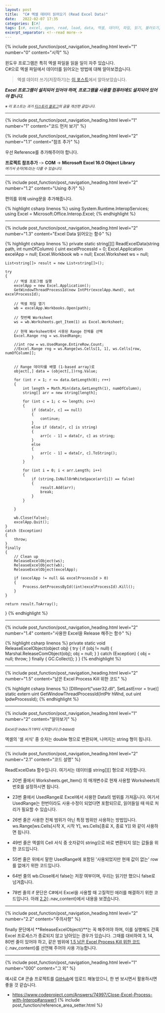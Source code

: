 ```yaml
---
layout: post
title:  "C# 엑셀 데이터 읽어오기 (Read Excel Data)"
date:   2022-02-07 17:35
categories: [C#]
tags: [c#, excel, open, read, load, data, 엑셀, 데이터, 파일, 읽기, 불러오기, 읽어오기, 로드, 열기]
excerpt_separator: <!--read more-->
---
```



<!-- header for toc -->
{% include post_function/post_navigation_heading.html level="1" number="0" content="시작" %}

<!--start excerpt-->
윈도우 프로그램은 특히 엑셀 파일을 읽을 일이 자주 있습니다.  
C#으로 엑셀 파일에서 데이터를 읽어오는 방법에 대해 알아보겠습니다.
<!--read more-->
> 엑셀 데이터 쓰기(저장하기)는 [이 포스트][CSharp-write-excel-data]에서 알아보았습니다.

***Excel 프로그램이 설치되어 있어야 하며, 프로그램을 사용할 컴퓨터에도 설치되어 있어야 합니다.***


<sub>*※ 이 포스트는 과거 [티스토리 블로그][Origin-Tistory-Post]의 글을 개선한 글입니다.*</sub>


----


<!-- include for toc -->
{% include post_function/post_navigation_heading.html level="1" number="1" content="코드 먼저 보기" %}


<!-- include for toc -->
{% include post_function/post_navigation_heading.html level="2" number="1.1" content="참조 추가" %}

우선 Reference를 추가해주어야 합니다.

**프로젝트 참조추가** -> **COM** -> **Microsoft Excel 16.0 Object Library**  
<sub>*여기서 숫자(16.0)는 다를 수 있습니다.*</sub>


----


<!-- include for toc -->
{% include post_function/post_navigation_heading.html level="2" number="1.2" content="Using 추가" %}

편의를 위해 using문을 추가해줍니다.

{% highlight csharp linenos %}
using System.Runtime.InteropServices;
using Excel = Microsoft.Office.Interop.Excel;
{% endhighlight %}


----


<!-- include for toc -->
{% include post_function/post_navigation_heading.html level="2" number="1.3" content="Excel Data 읽어오는 함수" %}

<!-- #region code -->
{% highlight csharp linenos %}
private static string[][] ReadExcelData(string path, int numOfColumn)
{
    uint excelProcessId = 0;
    Excel.Application excelApp = null;
    Excel.Workbook wb = null;
    Excel.Worksheet ws = null;

    List<string[]> result = new List<string[]>();

    try
    {
        // 엑셀 프로그램 실행
        excelApp = new Excel.Application();
        GetWindowThreadProcessId(new IntPtr(excelApp.Hwnd), out excelProcessId);

        // 엑셀 파일 열기
        wb = excelApp.Workbooks.Open(path);

        // 첫번째 Worksheet
        ws = wb.Worksheets.get_Item(1) as Excel.Worksheet;

        // 현재 Worksheet에서 사용된 Range 전체를 선택
        Excel.Range rng = ws.UsedRange;

        //int row = ws.UsedRange.EntireRow.Count;
        //Excel.Range rng = ws.Range[ws.Cells[1, 1], ws.Cells[row, numOfColumn]];


        // Range 데이타를 배열 (1-based array)로
        object[,] data = (object[,])rng.Value;

        for (int r = 1; r <= data.GetLength(0); r++)
        {
            int length = Math.Min(data.GetLength(1), numOfColumn);
            string[] arr = new string[length];

            for (int c = 1; c <= length; c++)
            {
                if (data[r, c] == null)
                {
                    continue;
                }
                else if (data[r, c] is string)
                {
                    arr[c - 1] = data[r, c] as string;
                }
                else
                {
                    arr[c - 1] = data[r, c].ToString();
                }
            }

            for (int i = 0; i < arr.Length; i++)
            {
                if (string.IsNullOrWhiteSpace(arr[i]) == false)
                {
                    result.Add(arr);
                    break;
                }
            }

        }

        wb.Close(false);
        excelApp.Quit();
    }
    catch (Exception)
    {
        throw;
    }
    finally
    {
        // Clean up
        ReleaseExcelObject(ws);
        ReleaseExcelObject(wb);
        ReleaseExcelObject(excelApp);

        if (excelApp != null && excelProcessId > 0)
        {
            Process.GetProcessById((int)excelProcessId).Kill();
        }
    }

    return result.ToArray();
}
{% endhighlight %}
<!-- #endregion code -->


----


<!-- include for toc -->
{% include post_function/post_navigation_heading.html level="2" number="1.4" content="사용한 Excel을 Release 해주는 함수" %}

{% highlight csharp linenos %}
private static void ReleaseExcelObject(object obj)
{
    try
    {
        if (obj != null)
        {
            Marshal.ReleaseComObject(obj);
            obj = null;
        }
    }
    catch (Exception)
    {
        obj = null;
        throw;
    }
    finally
    {
        GC.Collect();
    }
}
{% endhighlight %}


----


<!-- include for toc -->
{% include post_function/post_navigation_heading.html level="2" number="1.5" content="남은 Excel Process Kill 위한 코드" %}

{% highlight csharp linenos %}
[DllImport("user32.dll", SetLastError = true)]
static extern uint GetWindowThreadProcessId(IntPtr hWnd, out uint lpdwProcessId);
{% endhighlight %}


----


<!-- include for toc -->
{% include post_function/post_navigation_heading.html level="1" number="2" content="알아보기" %}

*<sub>Excel은 index가 1부터 시작합니다.(1-based)</sub>*

엑셀의 '셀 서식' 중 숫자는 double 형으로 변환되며, 나머지는 string 형이 됩니다.


----


<!-- include for toc -->
{% include post_function/post_navigation_heading.html level="2" number="2.1" content="코드 설명" %}

ReadExcelData 함수입니다. 여기서는 데이터를 string[][] 형으로 저장합니다.

  - 20번 줄에서 Worksheets.get_Item() 의 매개변수로 현재 사용할 Worksheets의 번호를 설정하시면 됩니다.

  - 23번 줄에서 UsedRange로 Excel에서 사용한 Data의 범위를 가져옵니다. 여기서 UsedRange는 한번이라도 사용·수정이 되었다면 포함되므로, 읽어들일 때 따로 처리가 필요할 수 있습니다.

  - 26번 줄은 사용한 전체 범위가 아닌 특정 범위만 사용하는 방법입니다.  
  ws.Range[ws.Cells[시작 X, 시작 Y], ws.Cells[종료 X, 종료 Y]] 와 같이 사용하면 됩니다.

  - 49번 줄은 엑셀의 Cell 서식 중 숫자같이 string으로 바로 변환되지 않는 값들을 위한 코드입니다.

  - 55번 줄은 위에서 말한 UsedRange에 포함된 '사용되었지만 현재 값이 없는' row를 없애기 위한 코드입니다.

  - 64번 줄의 wb.Close에서 false는 저장 여부이며, 우리는 읽기만 했으니 false로 넘겨줍니다.

  - 78번 줄의 if 문단은 C#에서 Excel을 사용할 때 고질적인 에러를 해결하기 위한 코드입니다. 아래 [2.2](#nav-2-2){:.nav_content}에서 내용을 보겠습니다.


----


<!-- include for toc -->
{% include post_function/post_navigation_heading.html level="2" number="2.2" content="주의사항" %}

finally 문단에서 **ReleaseExcelObject()**는 꼭 해주어야 하며, 이를 실행해도 간혹 Excel 프로세스가 종료되지 않고 남아있는 경우가 있습니다. 그때를 대비하여 3, 14, 80번 줄이 있어야 하고, 같은 범위에 [1.5 남은 Excel Process Kill 위한 코드](#nav-1-5){:.nav_content}를 선언해 주어야 사용 가능합니다.


----


<!-- include for toc -->
{% include post_function/post_navigation_heading.html level="1" number="000" content="그 외" %}


예시로 C# 콘솔 프로젝트를 [GitHub][GitHub-Sample]에 업로드 해놓았으니, 한 번 보시면서 활용하시면 좋을 것 같습니다.




<!-- reference area -->
  - <https://www.codeproject.com/Answers/74997/Close-Excel-Process-with-Interop#answer1>
{% include post_function/reference_area_setter.html %}




[GitHub-Sample]: https://github.com/GiGong/BlogPostSample/tree/master/Console/ReadExcelData
[CSharp-write-excel-data]: https://www.gigong.io/2023/02/23/CSharp-write-excel-data
[Origin-Tistory-Post]: https://gigong.tistory.com/4
[Reference-1]: https://www.codeproject.com/Answers/74997/Close-Excel-Process-with-Interop#answer1
